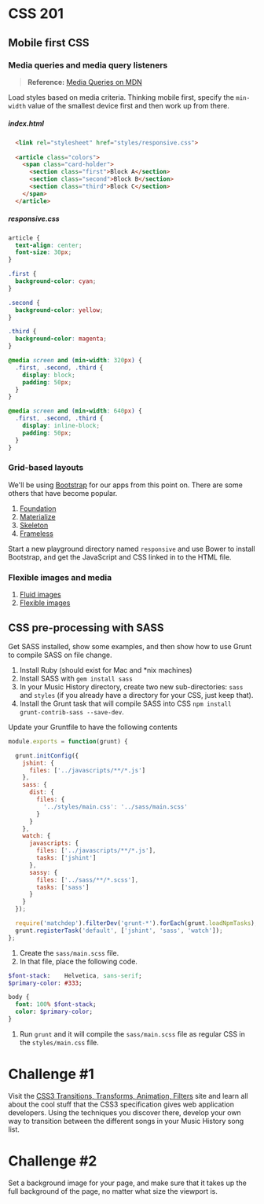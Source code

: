 # CSS 201

## Mobile first CSS

### Media queries and media query listeners

> **Reference:** [Media Queries on MDN](https://developer.mozilla.org/en-US/docs/Web/Guide/CSS/Media_queries)

Load styles based on media criteria. Thinking mobile first, specify the `min-width` value of the smallest device first and then work up from there.

##### index.html

```html
  <link rel="stylesheet" href="styles/responsive.css">
  
  <article class="colors">
    <span class="card-holder">
      <section class="first">Block A</section>
      <section class="second">Block B</section>
      <section class="third">Block C</section>
    </span>
  </article>
```

##### responsive.css

```css
article {
  text-align: center;
  font-size: 30px;
}

.first {
  background-color: cyan;
}

.second {
  background-color: yellow;
}

.third {
  background-color: magenta;
}

@media screen and (min-width: 320px) {
  .first, .second, .third {
    display: block;
    padding: 50px;
  }
}

@media screen and (min-width: 640px) {
  .first, .second, .third {
    display: inline-block;
    padding: 50px;
  }
}
```

### Grid-based layouts 

We'll be using [Bootstrap](http://getbootstrap.com/getting-started/) for our apps from this point on. There are some others that have become popular.

1. [Foundation](http://foundation.zurb.com/)
1. [Materialize](http://materializecss.com/)
1. [Skeleton](http://getskeleton.com/)
1. [Frameless](https://github.com/jonikorpi/Frameless)

Start a new playground directory named `responsive` and use Bower to install Bootstrap, and get the JavaScript and CSS linked in to the HTML file.


### Flexible images and media

1. [Fluid images](http://alistapart.com/article/fluid-images)
1. [Flexible images](http://webdesignerwall.com/tutorials/responsive-design-with-css3-media-queries)


## CSS pre-processing with SASS

Get SASS installed, show some examples, and then show how to use Grunt to compile SASS on file change.

1. Install Ruby (should exist for Mac and *nix machines)
1. Install SASS with `gem install sass`
1. In your Music History directory, create two new sub-directories: `sass` and `styles` (if you already have a directory for your CSS, just keep that).
1. Install the Grunt task that will compile SASS into CSS `npm install grunt-contrib-sass --save-dev`.

Update your Gruntfile to have the following contents

```js
module.exports = function(grunt) {

  grunt.initConfig({
    jshint: {
      files: ['../javascripts/**/*.js']
    },
    sass: {
      dist: {
        files: {
          '../styles/main.css': '../sass/main.scss'
        }
      }
    },
    watch: {
      javascripts: {
        files: ['../javascripts/**/*.js'],
        tasks: ['jshint']
      },
      sassy: {
        files: ['../sass/**/*.scss'],
        tasks: ['sass']
      }
    }
  });

  require('matchdep').filterDev('grunt-*').forEach(grunt.loadNpmTasks);
  grunt.registerTask('default', ['jshint', 'sass', 'watch']);
};
```

1. Create the `sass/main.scss` file.
1. In that file, place the following code.

```sass
$font-stack:    Helvetica, sans-serif;
$primary-color: #333;

body {
  font: 100% $font-stack;
  color: $primary-color;
}
```

1. Run `grunt` and it will compile the `sass/main.scss` file as regular CSS in the `styles/main.css` file.

# Challenge \#1

Visit the [CSS3 Transitions, Transforms, Animation, Filters](http://css3.bradshawenterprises.com/) site and learn all about the cool stuff that the CSS3 specification gives web application developers. Using the techniques you discover there, develop your own way to transition between the different songs in your Music History song list.

# Challenge \#2
Set a background image for your page, and make sure that it takes up the full background of the page, no matter what size the viewport is.